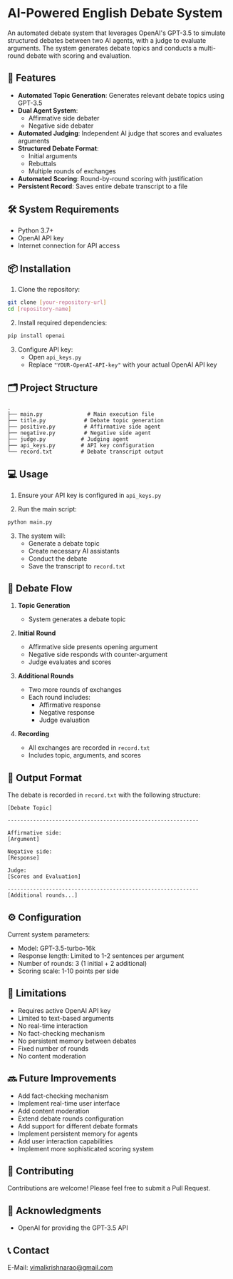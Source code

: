 # AI-Powered English Debate System

An automated debate system that leverages OpenAI's GPT-3.5 to simulate structured debates between two AI agents, with a judge to evaluate arguments. The system generates debate topics and conducts a multi-round debate with scoring and evaluation.

## 🌟 Features

- **Automated Topic Generation**: Generates relevant debate topics using GPT-3.5
- **Dual Agent System**: 
  - Affirmative side debater
  - Negative side debater
- **Automated Judging**: Independent AI judge that scores and evaluates arguments
- **Structured Debate Format**: 
  - Initial arguments
  - Rebuttals
  - Multiple rounds of exchanges
- **Automated Scoring**: Round-by-round scoring with justification
- **Persistent Record**: Saves entire debate transcript to a file

## 🛠️ System Requirements

- Python 3.7+
- OpenAI API key
- Internet connection for API access

## 📦 Installation

1. Clone the repository:
```bash
git clone [your-repository-url]
cd [repository-name]
```

2. Install required dependencies:
```bash
pip install openai
```

3. Configure API key:
   - Open `api_keys.py`
   - Replace `"YOUR-OpenAI-API-key"` with your actual OpenAI API key

## 🗂️ Project Structure

```
.
├── main.py              # Main execution file
├── title.py            # Debate topic generation
├── positive.py         # Affirmative side agent
├── negative.py         # Negative side agent
├── judge.py           # Judging agent
├── api_keys.py        # API key configuration
└── record.txt         # Debate transcript output
```

## 💻 Usage

1. Ensure your API key is configured in `api_keys.py`

2. Run the main script:
```bash
python main.py
```

3. The system will:
   - Generate a debate topic
   - Create necessary AI assistants
   - Conduct the debate
   - Save the transcript to `record.txt`

## 🔄 Debate Flow

1. **Topic Generation**
   - System generates a debate topic
   
2. **Initial Round**
   - Affirmative side presents opening argument
   - Negative side responds with counter-argument
   - Judge evaluates and scores
   
3. **Additional Rounds**
   - Two more rounds of exchanges
   - Each round includes:
     - Affirmative response
     - Negative response
     - Judge evaluation
   
4. **Recording**
   - All exchanges are recorded in `record.txt`
   - Includes topic, arguments, and scores

## 📝 Output Format

The debate is recorded in `record.txt` with the following structure:

```
[Debate Topic]

------------------------------------------------------------

Affirmative side:
[Argument]

Negative side:
[Response]

Judge:
[Scores and Evaluation]

------------------------------------------------------------
[Additional rounds...]
```

## ⚙️ Configuration

Current system parameters:
- Model: GPT-3.5-turbo-16k
- Response length: Limited to 1-2 sentences per argument
- Number of rounds: 3 (1 initial + 2 additional)
- Scoring scale: 1-10 points per side

## 🚧 Limitations

- Requires active OpenAI API key
- Limited to text-based arguments
- No real-time interaction
- No fact-checking mechanism
- No persistent memory between debates
- Fixed number of rounds
- No content moderation

## 🔜 Future Improvements

- Add fact-checking mechanism
- Implement real-time user interface
- Add content moderation
- Extend debate rounds configuration
- Add support for different debate formats
- Implement persistent memory for agents
- Add user interaction capabilities
- Implement more sophisticated scoring system

## 🤝 Contributing

Contributions are welcome! Please feel free to submit a Pull Request.


## 🙏 Acknowledgments

- OpenAI for providing the GPT-3.5 API


## 📞 Contact

E-Mail: vimalkrishnarao@gmail.com
